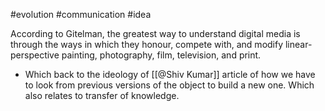  #evolution #communication  #idea 

According to Gitelman, the greatest way to understand digital media is through the ways in which they honour, compete with, and modify linear-perspective painting, photography, film, television, and print. 

- Which back to the ideology of [[@Shiv Kumar]] article of how we have to look from previous versions of the object to build a new one. Which also relates to transfer of knowledge.